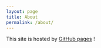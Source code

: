```yaml
---
layout: page
title: About
permalink: /about/
---
```




This site is hosted by [GitHub pages](https://pages.github.com) !
